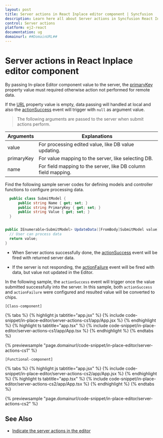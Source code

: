 ```yaml
---
layout: post
title: Server actions in React Inplace editor component | Syncfusion
description: Learn here all about Server actions in Syncfusion React Inplace editor component of Syncfusion Essential JS 2 and more.
control: Server actions 
platform: ej2-react
documentation: ug
domainurl: ##DomainURL##
---
```


# Server actions in React Inplace editor component

By passing In-place Editor component value to the server, the [primaryKey](https://ej2.syncfusion.com/react/documentation/api/inplace-editor/#primarykey) property value must required otherwise action not performed for remote data.

If the [URL](https://ej2.syncfusion.com/react/documentation/api/inplace-editor/#url) property value is empty, data passing will handled at local and also the [actionSuccess](https://ej2.syncfusion.com/react/documentation/api/inplace-editor/#actionsuccess) event will trigger with `null` as argument value.

> The following arguments are passed to the server when submit actions perform.

| Arguments  | Explanations                                              |
|------------|-----------------------------------------------------------|
| value      | For processing edited value, like DB value updating.      |
| primaryKey | For value mapping to the server, like selecting DB.            |
| name       | For field mapping to the server, like DB column field mapping. |

Find the following sample server codes for defining models and controller functions to configure processing data.

```C#
  public class SubmitModel {
      public string Name { get; set; }
      public string PrimaryKey { get; set; }
      public string Value { get; set; }
  }
```

```C#

public IEnumerable<SubmitModel> UpdateData([FromBody]SubmitModel value) {
  // User can process data
  return value;
}

```

* When Server actions successfully done, the [actionSuccess](https://ej2.syncfusion.com/react/documentation/api/inplace-editor/#actionsuccess) event will be fired with returned server data.

* If the server is not responding, the [actionFailure](https://ej2.syncfusion.com/react/documentation/api/inplace-editor/#actionfailure) event will be fired with data, but value not updated in the Editor.

In the following sample, the `actionSuccess` event will trigger once the value submitted successfully into the server. In this sample, both `actionSuccess` and `actionFailure` were configured and resulted value will be converted to chips.

`[Class-component]`

{% tabs %}
{% highlight js tabtitle="app.jsx" %}
{% include code-snippet/in-place-editor/server-actions-cs1/app/App.jsx %}
{% endhighlight %}
{% highlight ts tabtitle="app.tsx" %}
{% include code-snippet/in-place-editor/server-actions-cs1/app/App.tsx %}
{% endhighlight %}
{% endtabs %}

 {% previewsample "page.domainurl/code-snippet/in-place-editor/server-actions-cs1" %}

`[Functional-component]`

{% tabs %}
{% highlight js tabtitle="app.jsx" %}
{% include code-snippet/in-place-editor/server-actions-cs2/app/App.jsx %}
{% endhighlight %}
{% highlight ts tabtitle="app.tsx" %}
{% include code-snippet/in-place-editor/server-actions-cs2/app/App.tsx %}
{% endhighlight %}
{% endtabs %}

 {% previewsample "page.domainurl/code-snippet/in-place-editor/server-actions-cs2" %}

## See Also

* [Indicate the server actions in the editor](./how-to/custom-indication/)